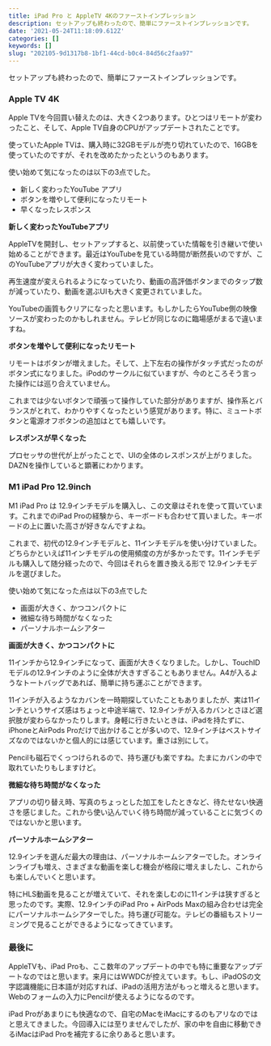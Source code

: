 ```yaml
---
title: iPad Pro と AppleTV 4Kのファーストインプレッション
description: セットアップも終わったので、簡単にファーストインプレッションです。
date: '2021-05-24T11:18:09.612Z'
categories: []
keywords: []
slug: "202105-9d1317b8-1bf1-44cd-b0c4-84d56c2faa97"
---
```

セットアップも終わったので、簡単にファーストインプレッションです。

### Apple TV 4K

Apple TVを今回買い替えたのは、大きく2つあります。ひとつはリモートが変わったこと、そして、Apple TV自身のCPUがアップデートされたことです。

使っていたApple TVは、購入時に32GBモデルが売り切れていたので、16GBを使っていたのですが、それを改めたかったというのもあります。

使い始めて気になったのは以下の3点でした。

*   新しく変わったYouTube アプリ
*   ボタンを増やして便利になったリモート
*   早くなったレスポンス

**新しく変わったYouTubeアプリ**

AppleTVを開封し、セットアップすると、以前使っていた情報を引き継いで使い始めることができます。最近はYouTubeを見ている時間が断然長いのですが、このYouTubeアプリが大きく変わっていました。

再生速度が変えられるようになっていたり、動画の高評価ボタンまでのタップ数が減っていたり、動画を選ぶUIも大きく変更されていました。

YouTubeの画質もクリアになったと思います。もしかしたらYouTube側の映像ソースが変わったのかもしれません。テレビが同じなのに臨場感がまるで違いますね。

**ボタンを増やして便利になったリモート**

リモートはボタンが増えました。そして、上下左右の操作がタッチ式だったのがボタン式になりました。iPodのサークルに似ていますが、今のところそう言った操作には巡り合えていません。

これまでは少ないボタンで頑張って操作していた部分がありますが、操作系とバランスがとれて、わかりやすくなったという感覚があります。特に、ミュートボタンと電源オフボタンの追加はとても嬉しいです。

**レスポンスが早くなった**

プロセッサの世代が上がったことで、UIの全体のレスポンスが上がりました。DAZNを操作していると顕著にわかります。

### M1 iPad Pro 12.9inch

M1 iPad Pro は 12.9インチモデルを購入し、この文章はそれを使って買いています。これまでのiPad Proの経験から、キーボードも合わせて買いました。キーボードの上に置いた高さが好きなんですよね。

これまで、初代の12.9インチモデルと、11インチモデルを使い分けていました。どちらかといえば11インチモデルの使用頻度の方が多かったです。11インチモデルも購入して随分経ったので、今回はそれらを置き換える形で 12.9インチモデルを選びました。

使い始めて気になった点は以下の3点でした

*   画面が大きく、かつコンパクトに
*   微細な待ち時間がなくなった
*   パーソナルホームシアター

**画面が大きく、かつコンパクトに**

11インチから12.9インチになって、画面が大きくなりました。しかし、TouchIDモデルの12.9インチのように全体が大きすぎることもありません。A4が入るようなトートバッグであれば、簡単に持ち運ぶことができます。

11インチが入るようなカバンを一時期探していたこともありましたが、実は11インチというサイズ感はちょっと中途半端で、12.9インチが入るカバンとさほど選択肢が変わらなかったりします。身軽に行きたいときは、iPadを持たずに、iPhoneとAirPods Proだけで出かけることが多いので、12.9インチはベストサイズなのではないかと個人的には感じています。重さは別にして。

Pencilも磁石でくっつけられるので、持ち運びも楽ですね。たまにカバンの中で取れていたりもしますけど。

**微細な待ち時間がなくなった**

アプリの切り替え時、写真のちょっとした加工をしたときなど、待たせない快適さを感じました。これから使い込んでいく待ち時間が減っていることに気づくのではないかと思います。

**パーソナルホームシアター**

12.9インチを選んだ最大の理由は、パーソナルホームシアターでした。オンラインライブも増え、さまざまな動画を楽しむ機会が格段に増えましたし、これからも楽しんでいくと思います。

特にHLS動画を見ることが増えていて、それを楽しむのに11インチは狭すぎると思ったのです。実際、12.9インチのiPad Pro + AirPods Maxの組み合わせは完全にパーソナルホームシアターでした。持ち運び可能な。テレビの番組もストリーミングで見ることができるようになってきています。

### 最後に

AppleTVも、iPad Proも、ここ数年のアップデートの中でも特に重要なアップデートなのではと思います。来月にはWWDCが控えています。もし、iPadOSの文字認識機能に日本語が対応すれば、iPadの活用方法がもっと増えると思います。Webのフォームの入力にPencilが使えるようになるのです。

iPad Proがあまりにも快適なので、自宅のMacをiMacにするのもアリなのではと思えてきました。今回導入には至りませんでしたが、家の中を自由に移動できるiMacはiPad Proを補完するに余りあると思います。